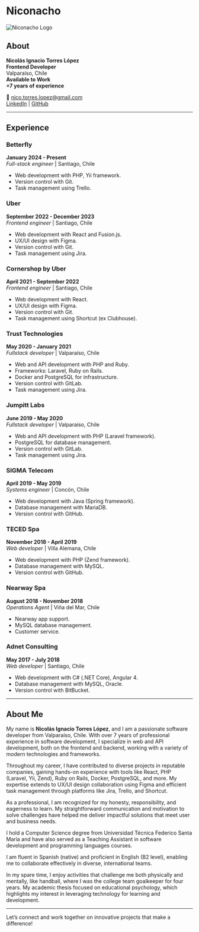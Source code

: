 # Niconacho

![Niconacho Logo](#)

## About

**Nicolás Ignacio Torres López**  
**Frontend Developer**  
Valparaíso, Chile  
**Available to Work**  
**+7 years of experience**  

📧 nico.torres.lopez@gmail.com  
[LinkedIn](#) | [GitHub](#)

---

## Experience

### Betterfly  
**January 2024 - Present**  
*Full-stack engineer* | Santiago, Chile  
- Web development with PHP, Yii framework.
- Version control with Git.
- Task management using Trello.

### Uber  
**September 2022 - December 2023**  
*Frontend engineer* | Santiago, Chile  
- Web development with React and Fusion.js.
- UX/UI design with Figma.
- Version control with Git.
- Task management using Jira.

### Cornershop by Uber  
**April 2021 - September 2022**  
*Frontend engineer* | Santiago, Chile  
- Web development with React.
- UX/UI design with Figma.
- Version control with Git.
- Task management using Shortcut (ex Clubhouse).

### Trust Technologies  
**May 2020 - January 2021**  
*Fullstack developer* | Valparaíso, Chile  
- Web and API development with PHP and Ruby.
- Frameworks: Laravel, Ruby on Rails.
- Docker and PostgreSQL for infrastructure.
- Version control with GitLab.
- Task management using Jira.

### Jumpitt Labs  
**June 2019 - May 2020**  
*Fullstack developer* | Valparaíso, Chile  
- Web and API development with PHP (Laravel framework).
- PostgreSQL for database management.
- Version control with GitLab.
- Task management using Jira.

### SIGMA Telecom  
**April 2019 - May 2019**  
*Systems engineer* | Concón, Chile  
- Web development with Java (Spring framework).
- Database management with MariaDB.
- Version control with GitHub.

### TECED Spa  
**November 2018 - April 2019**  
*Web developer* | Villa Alemana, Chile  
- Web development with PHP (Zend framework).
- Database management with MySQL.
- Version control with GitHub.

### Nearway Spa  
**August 2018 - November 2018**  
*Operations Agent* | Viña del Mar, Chile  
- Nearway app support.
- MySQL database management.
- Customer service.

### Adnet Consulting  
**May 2017 - July 2018**  
*Web developer* | Santiago, Chile  
- Web development with C# (.NET Core), Angular 4.
- Database management with MySQL, Oracle.
- Version control with BitBucket.

---

## About Me

My name is **Nicolás Ignacio Torres López**, and I am a passionate software developer from Valparaíso, Chile. With over 7 years of professional experience in software development, I specialize in web and API development, both on the frontend and backend, working with a variety of modern technologies and frameworks.

Throughout my career, I have contributed to diverse projects in reputable companies, gaining hands-on experience with tools like React, PHP (Laravel, Yii, Zend), Ruby on Rails, Docker, PostgreSQL, and more. My expertise extends to UX/UI design collaboration using Figma and efficient task management through platforms like Jira, Trello, and Shortcut.

As a professional, I am recognized for my honesty, responsibility, and eagerness to learn. My straightforward communication and motivation to solve challenges have helped me deliver impactful solutions that meet user and business needs.

I hold a Computer Science degree from Universidad Técnica Federico Santa María and have also served as a Teaching Assistant in software development and programming languages courses.

I am fluent in Spanish (native) and proficient in English (B2 level), enabling me to collaborate effectively in diverse, international teams.

In my spare time, I enjoy activities that challenge me both physically and mentally, like handball, where I was the college team goalkeeper for four years. My academic thesis focused on educational psychology, which highlights my interest in leveraging technology for learning and development.

---

Let’s connect and work together on innovative projects that make a difference!

